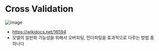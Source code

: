 # Cross Validation
![image](https://wikidocs.net/images/page/16594/train_tset_split.png)
- https://wikidocs.net/16594
- 모델의 일반화 가능성을 위해서 오버피팅, 언더피팅을 효과적으로 다루는 방법 중 하나다
